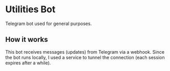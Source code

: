 # Utilities Bot

Telegram bot used for general purposes.

## How it works

This bot receives messages (updates) from Telegram via a webhook. Since the bot runs locally, I used a service to tunnel the connection (each session expires after a while).
